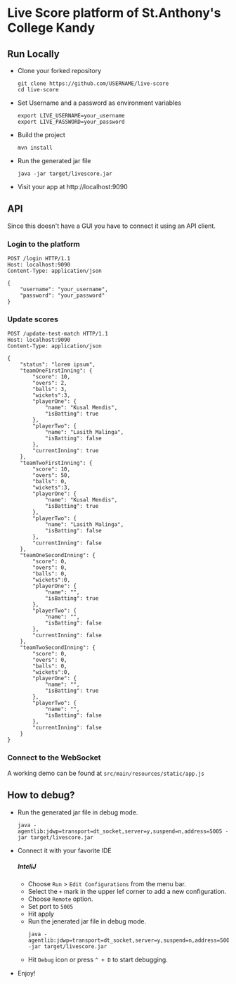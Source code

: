 # Live Score platform of St.Anthony's College Kandy

## Run Locally

- Clone your forked repository
    ```
    git clone https://github.com/USERNAME/live-score
    cd live-score
    ```
- Set Username and a password as environment variables
    ```
    export LIVE_USERNAME=your_username
    export LIVE_PASSWORD=your_password
    ```
- Build the project
    ```
    mvn install
    ```
- Run the generated jar file
    ```
    java -jar target/livescore.jar
    ```
- Visit your app at http://localhost:9090

## API

Since this doesn't have a GUI you have to connect it using an API client. 

### Login to the platform

```
POST /login HTTP/1.1
Host: localhost:9090
Content-Type: application/json

{
    "username": "your_username",
    "password": "your_password"
}
```

### Update scores

```
POST /update-test-match HTTP/1.1
Host: localhost:9090
Content-Type: application/json

{
    "status": "lorem ipsum",
    "teamOneFirstInning": {
        "score": 10,
        "overs": 2,
        "balls": 3,
        "wickets":3,
        "playerOne": {
            "name": "Kusal Mendis",
            "isBatting": true
        },
        "playerTwo": {
            "name": "Lasith Malinga",
            "isBatting": false
        },
        "currentInning": true
    },
    "teamTwoFirstInning": {
        "score": 10,
        "overs": 50,
        "balls": 0,
        "wickets":3,
        "playerOne": {
            "name": "Kusal Mendis",
            "isBatting": true
        },
        "playerTwo": {
            "name": "Lasith Malinga",
            "isBatting": false
        },
        "currentInning": false
    },
    "teamOneSecondInning": {
        "score": 0,
        "overs": 0,
        "balls": 0,
        "wickets":0,
        "playerOne": {
            "name": "",
            "isBatting": true
        },
        "playerTwo": {
            "name": "",
            "isBatting": false
        },
        "currentInning": false
    },
    "teamTwoSecondInning": {
        "score": 0,
        "overs": 0,
        "balls": 0,
        "wickets":0,
        "playerOne": {
            "name": "",
            "isBatting": true
        },
        "playerTwo": {
            "name": "",
            "isBatting": false
        },
        "currentInning": false
    }
}
```

### Connect to the WebSocket

A working demo can be found at `src/main/resources/static/app.js`

## How to debug?

- Run the generated jar file in debug mode.
  ```
  java -agentlib:jdwp=transport=dt_socket,server=y,suspend=n,address=5005 -jar target/livescore.jar 
  ```

- Connect it with your favorite IDE

    ##### InteliJ
    - Choose `Run` > `Edit Configurations` from the menu bar.
    - Select the `+` mark in the upper lef corner to add a new configuration.
    - Choose `Remote` option.
    - Set port to `5005`
    - Hit apply
    - Run the jenerated jar file in debug mode.
        ```
        java -agentlib:jdwp=transport=dt_socket,server=y,suspend=n,address=5005 -jar target/livescore.jar 
        ``` 
    - Hit `Debug` icon or press `^ + D` to start debugging.
    
- Enjoy!

